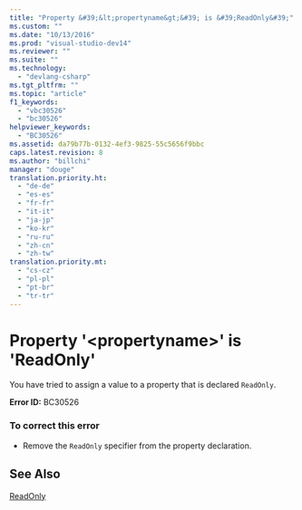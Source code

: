 ```yaml
---
title: "Property &#39;&lt;propertyname&gt;&#39; is &#39;ReadOnly&#39;"
ms.custom: ""
ms.date: "10/13/2016"
ms.prod: "visual-studio-dev14"
ms.reviewer: ""
ms.suite: ""
ms.technology: 
  - "devlang-csharp"
ms.tgt_pltfrm: ""
ms.topic: "article"
f1_keywords: 
  - "vbc30526"
  - "bc30526"
helpviewer_keywords: 
  - "BC30526"
ms.assetid: da79b77b-0132-4ef3-9825-55c5656f9bbc
caps.latest.revision: 8
ms.author: "billchi"
manager: "douge"
translation.priority.ht: 
  - "de-de"
  - "es-es"
  - "fr-fr"
  - "it-it"
  - "ja-jp"
  - "ko-kr"
  - "ru-ru"
  - "zh-cn"
  - "zh-tw"
translation.priority.mt: 
  - "cs-cz"
  - "pl-pl"
  - "pt-br"
  - "tr-tr"
---
```

# Property &#39;&lt;propertyname&gt;&#39; is &#39;ReadOnly&#39;
You have tried to assign a value to a property that is declared `ReadOnly`.  
  
 **Error ID:** BC30526  
  
### To correct this error  
  
-   Remove the `ReadOnly` specifier from the property declaration.  
  
## See Also  
 [ReadOnly](../Topic/ReadOnly%20\(Visual%20Basic\).md)